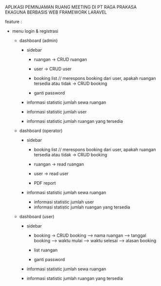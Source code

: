 APLIKASI PEMINJAMAN RUANG MEETING DI PT RAGA PRAKASA EKAGUNA BERBASIS WEB FRAMEWORK LARAVEL

feature :

- menu login & registrasi

  - dashboard (admin)

    - sidebar

      - ruangan
        -> CRUD ruangan
      - user
        -> CRUD user

      - booking list // merespons booking dari user, apakah ruangan tersedia atau tidak
        -> CRUD booking

      - ganti password

    - informasi statistic jumlah sewa ruangan
    - informasi statistic jumlah user
    - informasi statistic jumlah ruangan yang tersedia

  - dashboard (operator)

    - sidebar

      - booking list // merespons booking dari user, apakah ruangan tersedia atau tidak
        -> CRUD booking 
      - ruangan
        -> read ruangan
      - user
        -> read user

      - PDF report

    - informasi statistic jumlah sewa ruangan
      - informasi statistic jumlah user
      - informasi statistic jumlah ruangan yang tersedia

  - dashboard (user)

    - sidebar

      - booking
        -> CRUD booking
            --> nama ruangan
            --> tanggal booking
            --> waktu mulai
            --> waktu selesai
            --> alasan booking

      - list ruangan

      - ganti password

    - informasi statistic jumlah sewa ruangan
    - informasi statistic jumlah ruangan yang tersedia



